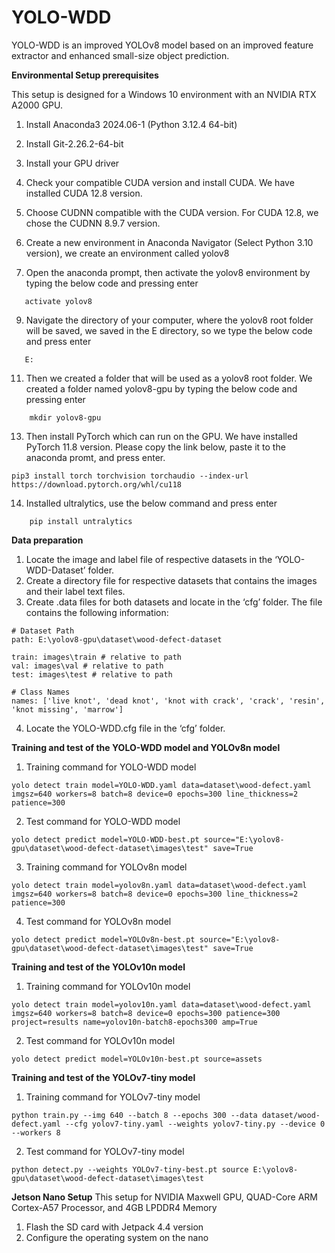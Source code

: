 # YOLO-WDD
YOLO-WDD is an improved YOLOv8 model based on an improved feature extractor and enhanced small-size object prediction.

**Environmental Setup prerequisites**

This setup is designed for a Windows 10 environment with an NVIDIA RTX A2000 GPU.

1. Install Anaconda3 2024.06-1 (Python 3.12.4 64-bit)
2. Install Git-2.26.2-64-bit
3. Install your GPU driver
4. Check your compatible CUDA version and install CUDA. We have installed CUDA 12.8 version.
5. Choose CUDNN compatible with the CUDA version. For CUDA 12.8, we chose the CUDNN 8.9.7 version.

7. Create a new environment in Anaconda Navigator (Select Python 3.10 version), we create an environment called yolov8
8. Open the anaconda prompt, then activate the yolov8 environment by typing the below code and pressing enter
```
   activate yolov8
```
9. Navigate the directory of your computer, where the yolov8 root folder will be saved, we saved in the E directory, so we type the below code and press enter
```
   E:
```
11. Then we created a folder that will be used as a yolov8 root folder. We created a folder named yolov8-gpu by typing the below code and pressing enter
```
    mkdir yolov8-gpu
```
13. Then install PyTorch which can run on the GPU. We have installed PyTorch 11.8 version. Please copy the link below, paste it to the anaconda promt, and press enter.
```
pip3 install torch torchvision torchaudio --index-url https://download.pytorch.org/whl/cu118
```
14. Installed ultralytics, use the below command and press enter
```
    pip install untralytics
```

**Data preparation**
1.	Locate the image and label file of respective datasets in the ‘YOLO-WDD-Dataset’ folder.
2.	Create a directory file for respective datasets that contains the images and their label text files.
3.	Create .data files for both datasets and locate in the ‘cfg’ folder. The file contains the following information:
```
# Dataset Path
path: E:\yolov8-gpu\dataset\wood-defect-dataset

train: images\train # relative to path
val: images\val # relative to path
test: images\test # relative to path

# Class Names
names: ['live knot', 'dead knot', 'knot with crack', 'crack', 'resin', 'knot missing', 'marrow']
```
4. Locate the YOLO-WDD.cfg file in the ‘cfg’ folder.


**Training and test of the YOLO-WDD model and YOLOv8n model**
1. Training command for YOLO-WDD model
```
yolo detect train model=YOLO-WDD.yaml data=dataset\wood-defect.yaml imgsz=640 workers=8 batch=8 device=0 epochs=300 line_thickness=2 patience=300
```
2. Test command for YOLO-WDD model
```
yolo detect predict model=YOLO-WDD-best.pt source="E:\yolov8-gpu\dataset\wood-defect-dataset\images\test" save=True
```
3. Training command for YOLOv8n model
```
yolo detect train model=yolov8n.yaml data=dataset\wood-defect.yaml imgsz=640 workers=8 batch=8 device=0 epochs=300 line_thickness=2 patience=300
```
4. Test command for YOLOv8n model
```
yolo detect predict model=YOLOv8n-best.pt source="E:\yolov8-gpu\dataset\wood-defect-dataset\images\test" save=True
```


**Training and test of the YOLOv10n model**
1. Training command for YOLOv10n model
```
yolo detect train model=yolov10n.yaml data=dataset\wood-defect.yaml imgsz=640 workers=8 batch=8 device=0 epochs=300 patience=300 project=results name=yolov10n-batch8-epochs300 amp=True
```
2. Test command for YOLOv10n model
```
yolo detect predict model=YOLOv10n-best.pt source=assets
```

**Training and test of the YOLOv7-tiny model**
1. Training command for YOLOv7-tiny model
```
python train.py --img 640 --batch 8 --epochs 300 --data dataset/wood-defect.yaml --cfg yolov7-tiny.yaml --weights yolov7-tiny.py --device 0 --workers 8
```
2. Test command for YOLOv7-tiny model
```
python detect.py --weights YOLOv7-tiny-best.pt source E:\yolov8-gpu\dataset\wood-defect-dataset\images\test
```


**Jetson Nano Setup**
This setup for NVIDIA Maxwell GPU, QUAD-Core ARM Cortex-A57 Processor, and 4GB LPDDR4 Memory

1. Flash the SD card with Jetpack 4.4 version
2. Configure the operating system on the nano

